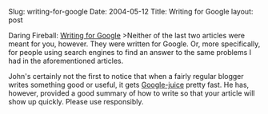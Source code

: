 Slug: writing-for-google
Date: 2004-05-12
Title: Writing for Google
layout: post

Daring Fireball: <a href="http://daringfireball.net/2004/05/writing_for_google">Writing for Google</a>
&gt;Neither of the last two articles were meant for you, however. They were written for Google. Or, more specifically, for people using search engines to find an answer to the same problems I had in the aforementioned articles.

John&#39;s certainly not the first to notice that when a fairly regular blogger writes something good or useful, it gets <a href="http://c2.com/cgi/wiki?GoogleJuice">Google-juice</a> pretty fast. He has, however, provided a good summary of how to write so that your article will show up quickly. Please use responsibly.
